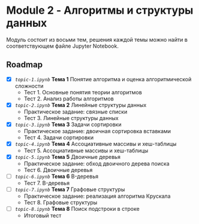 # Module 2 - Алгоритмы и структуры данных

Модуль состоит из восьми тем, решения каждой темы
можно найти в соответствующем файле Jupyter Notebook.

## Roadmap

- [x] _`topic-1.ipynb`_ **Тема 1** Понятие алгоритма и оценка алгоритмической сложности
  - Тест 1. Основные понятия теории алгоритмов
  - Тест 2. Анализ работы алгоритмов
- [x] _`topic-2.ipynb`_ **Тема 2** Линейные структуры данных
  - Практическое задание: связные списки
  - Тест 3. Линейные структуры данных
- [x] _`topic-3.ipynb`_ **Тема 3** Задачи сортировки
  - Практическое задание: двоичная сортировка вставками
  - Тест 4. Задачи сортировки
- [x] _`topic-4.ipynb`_ **Тема 4** Ассоциативные массивы и хеш­-таблицы
  - Тест 5. Ассоциативные массивы и хеш-таблицы
- [x] _`topic-5.ipynb`_ **Тема 5** Двоичные деревья
  - Практическое задание: обход двоичного дерева поиска
  - Тест 6. Двоичные деревья
- [ ] _`topic-6.ipynb`_ **Тема 6** B-деревья
  - Тест 7. B-деревья
- [ ] _`topic-7.ipynb`_ **Тема 7** Графовые структуры
  - Практическое задание: реализация алгоритма Крускала
  - Тест 8. Графовые структуры
- [ ] _`topic-8.ipynb`_ **Тема 8** Поиск подстроки в строке
  - Итоговый тест